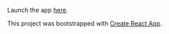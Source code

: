 Launch the app [here](https://11kyle.github.io/portfolio/).

This project was bootstrapped with [Create React App](https://github.com/facebook/create-react-app).
